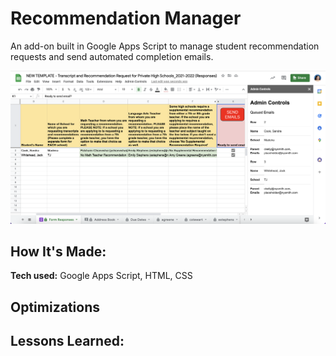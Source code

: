 # Recommendation Manager
An add-on built in Google Apps Script to manage student recommendation requests and send automated completion emails.

![Screenshot of Recommendation Manager](https://github.com/celiackelly/recommendation-manager/blob/1958cc6ed8a11d076026f383f6b71235c849b1ab/recommendation-manager-cover.png)

## How It's Made:

**Tech used:** Google Apps Script, HTML, CSS


## Optimizations


## Lessons Learned:

